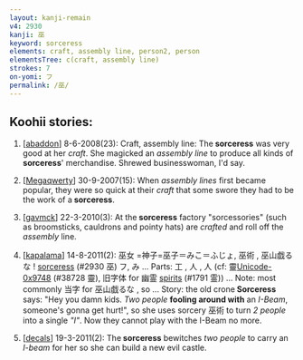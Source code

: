 ```yaml
---
layout: kanji-remain
v4: 2930
kanji: 巫
keyword: sorceress
elements: craft, assembly line, person2, person
elementsTree: c(craft, assembly line)
strokes: 7
on-yomi: フ
permalink: /巫/
---
```


## Koohii stories: 

1) [<a href="http://kanji.koohii.com/profile/abaddon">abaddon</a>] 8-6-2008(23): Craft, assembly line: The<strong> sorceress</strong> was very good at her <em>craft</em>. She magicked an <em>assembly line</em> to produce all kinds of<strong> sorceress</strong>&#039; merchandise. Shrewed businesswoman, I&#039;d say.

2) [<a href="http://kanji.koohii.com/profile/Megaqwerty">Megaqwerty</a>] 30-9-2007(15): When <em>assembly lines</em> first became popular, they were so quick at their <em>craft</em> that some swore they had to be the work of a<strong> sorceress</strong>.

3) [<a href="http://kanji.koohii.com/profile/gavmck">gavmck</a>] 22-3-2010(3): At the<strong> sorceress</strong> factory &quot;sorcessories&quot; (such as broomsticks, cauldrons and pointy hats) are <em>crafted</em> and roll off the <em>assembly</em> line.

4) [<a href="http://kanji.koohii.com/profile/kapalama">kapalama</a>] 14-8-2011(2): 巫女 =神子=巫子＝みこ＝ふじょ, 巫術 , 巫山戯るな ! <a href="../v4/2930.html">sorceress</a> (#2930 巫) フ, み ... Parts: 工 , 人 , 人 (cf: 靈<a href="http://kanji.koohii.com/study/kanji/38728">Unicode-0x9748</a> (#38728 靈), 旧字体 for 幽霊 <a href="../v4/1791.html">spirits</a> (#1791 霊)) ... Note: most commonly 当字 for 巫山戯るな , so ... Story: the old crone<strong> Sorceress</strong> says: &quot;Hey you damn kids. <em>Two people</em> <strong>fooling around with</strong> an <em>I-Beam</em>, someone&#039;s gonna get hurt!&quot;, so she uses sorcery 巫術 to turn <em>2 people</em> into a single <em>&quot;I&quot;</em>. Now they cannot play with the I-Beam no more.

5) [<a href="http://kanji.koohii.com/profile/decals">decals</a>] 19-3-2011(2): The<strong> sorceress</strong> bewitches <em>two people</em> to carry an <em>I-beam</em> for her so she can build a new evil castle.

